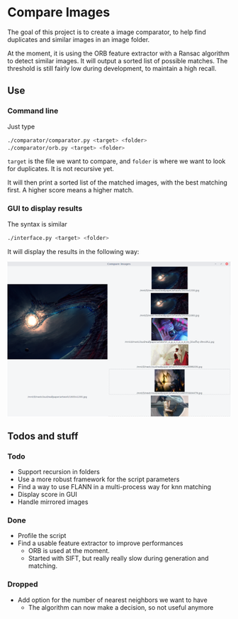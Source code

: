 # Compare Images
The goal of this project is to create a image comparator, to help find duplicates and similar images in an image folder.

At the moment, it is using the ORB feature extractor with a Ransac algorithm to detect similar images.
It will output a sorted list of possible matches. The threshold is still fairly low during development, to maintain a high recall.


## Use
### Command line
Just type
```bash
./comparator/comparator.py <target> <folder>
./comparator/orb.py <target> <folder>
```
`target` is the file we want to compare, and `folder` is where we want to look for duplicates. It is not recursive yet.

It will then print a sorted list of the matched images, with the best matching first. A higher score means a higher match.

### GUI to display results
The syntax is similar
```bash
./interface.py <target> <folder>
```
It will display the results in the following way:

![window](readme_imgs/app.png)

## Todos and stuff
### Todo
* Support recursion in folders
* Use a more robust framework for the script parameters
* Find a way to use FLANN in a multi-process way for knn matching
* Display score in GUI
* Handle mirrored images

### Done
* Profile the script
* Find a usable feature extractor to improve performances
	* ORB is used at the moment.
	* Started with SIFT, but really really slow during generation and matching.

### Dropped
* Add option for the number of nearest neighbors we want to have
	* The algorithm can now make a decision, so not useful anymore